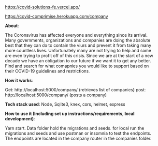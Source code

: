 https://covid-solutions-fe.vercel.app/

https://covid-comprimise.herokuapp.com/company

**About**:

The Coronavirus has affected everyone and everything since its arrival. Many governments, organizations and companies are doing the absolute best that they can do to contain the viurs and prevent it from taking many more countless lives. Unfortunately many are not trying to help and some are even trying to profit off of this crisis. Since we are at the start of a new decade we have an obligation to our future if we want it to get any better. Find and search for what comapnies you would like to support based on their COVID-19 guidelines and restrictions.


**How it works**:


Get: http://localhost:5000/company/ (retrieves list of companies)
post: http://localhost:5000/company/ (posts a company)



**Tech stack used**:
Node, Sqlite3, knex, cors, helmet, express


**How to use it (Including set up instructions/requirements, local development)**:

Yarn start. Data folder hold the migrations and seeds. for local run the migrations and seeds and use postman or insomnia to test the endpoints. The endpoints are located in the company router in the companies folder.

